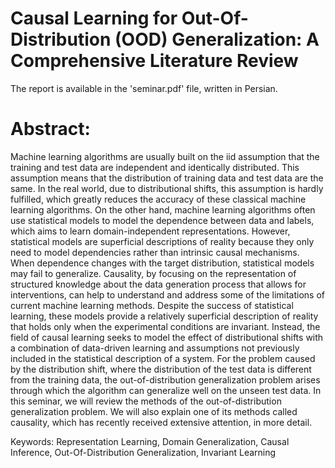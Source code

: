 # Causal Learning for Out-Of-Distribution (OOD) Generalization: A Comprehensive Literature Review
The report is available in the 'seminar.pdf' file, written in Persian.

# Abstract: 
Machine learning algorithms are usually built on the iid assumption that the training and test data are independent and identically distributed. This assumption means that the distribution of training data and test data are the same. In the real world, due to distributional shifts, this assumption is hardly fulfilled, which greatly reduces the accuracy of these classical machine learning algorithms. On the other hand, machine learning algorithms often use statistical models to model the dependence between data and labels, which aims to learn domain-independent representations. However, statistical models are superficial descriptions of reality because they only need to model dependencies rather than intrinsic causal mechanisms. When dependence changes with the target distribution, statistical models may fail to generalize. Causality, by focusing on the representation of structured knowledge about the data generation process that allows for interventions, can help to understand and address some of the limitations of current machine learning methods. Despite the success of statistical learning, these models provide a relatively superficial description of reality that holds only when the experimental conditions are invariant. Instead, the field of causal learning seeks to model the effect of distributional shifts with a combination of data-driven learning and assumptions not previously included in the statistical description of a system. For the problem caused by the distribution shift, where the distribution of the test data is different from the training data, the out-of-distribution generalization problem arises through which the algorithm can generalize well on the unseen test data. In this seminar, we will review the methods of the out-of-distribution generalization problem. We will also explain one of its methods called causality, which has recently received extensive attention, in more detail. 

Keywords: Representation Learning, Domain Generalization, Causal Inference, Out-Of-Distribution Generalization, Invariant Learning
